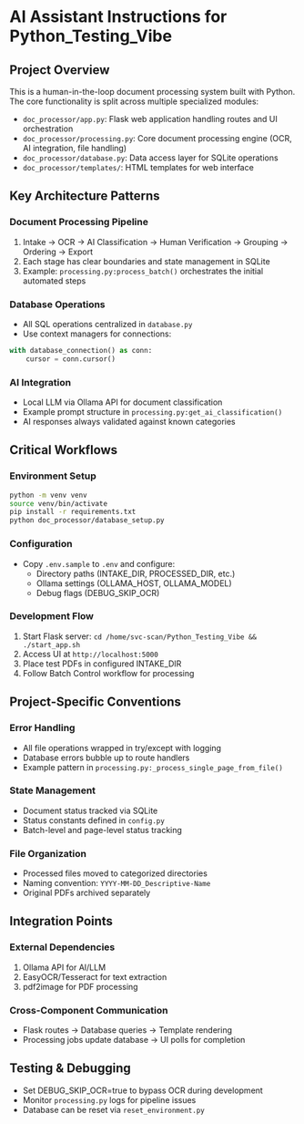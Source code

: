 # AI Assistant Instructions for Python_Testing_Vibe

## Project Overview
This is a human-in-the-loop document processing system built with Python. The core functionality is split across multiple specialized modules:

- `doc_processor/app.py`: Flask web application handling routes and UI orchestration
- `doc_processor/processing.py`: Core document processing engine (OCR, AI integration, file handling)
- `doc_processor/database.py`: Data access layer for SQLite operations
- `doc_processor/templates/`: HTML templates for web interface

## Key Architecture Patterns

### Document Processing Pipeline
1. Intake → OCR → AI Classification → Human Verification → Grouping → Ordering → Export
2. Each stage has clear boundaries and state management in SQLite
3. Example: `processing.py:process_batch()` orchestrates the initial automated steps

### Database Operations
- All SQL operations centralized in `database.py`
- Use context managers for connections: 
```python
with database_connection() as conn:
    cursor = conn.cursor()
```

### AI Integration
- Local LLM via Ollama API for document classification
- Example prompt structure in `processing.py:get_ai_classification()`
- AI responses always validated against known categories

## Critical Workflows

### Environment Setup
```bash
python -m venv venv
source venv/bin/activate
pip install -r requirements.txt
python doc_processor/database_setup.py
```

### Configuration
- Copy `.env.sample` to `.env` and configure:
  - Directory paths (INTAKE_DIR, PROCESSED_DIR, etc.)
  - Ollama settings (OLLAMA_HOST, OLLAMA_MODEL)
  - Debug flags (DEBUG_SKIP_OCR)

### Development Flow
1. Start Flask server: `cd /home/svc-scan/Python_Testing_Vibe && ./start_app.sh`
2. Access UI at `http://localhost:5000`
3. Place test PDFs in configured INTAKE_DIR
4. Follow Batch Control workflow for processing

## Project-Specific Conventions

### Error Handling
- All file operations wrapped in try/except with logging
- Database errors bubble up to route handlers
- Example pattern in `processing.py:_process_single_page_from_file()`

### State Management
- Document status tracked via SQLite
- Status constants defined in `config.py`
- Batch-level and page-level status tracking

### File Organization
- Processed files moved to categorized directories
- Naming convention: `YYYY-MM-DD_Descriptive-Name`
- Original PDFs archived separately

## Integration Points

### External Dependencies
1. Ollama API for AI/LLM
2. EasyOCR/Tesseract for text extraction
3. pdf2image for PDF processing

### Cross-Component Communication
- Flask routes → Database queries → Template rendering
- Processing jobs update database → UI polls for completion

## Testing & Debugging
- Set DEBUG_SKIP_OCR=true to bypass OCR during development
- Monitor `processing.py` logs for pipeline issues
- Database can be reset via `reset_environment.py`